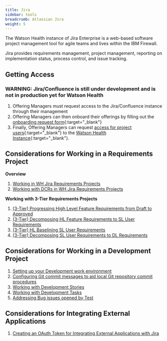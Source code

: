```yaml
---
title: Jira
sidebar: tools
breadcrumb: Atlassian Jira
weight: 5
---
```

The Watson Health instance of Jira Enterprise is a web-based software project management tool for agile teams and lives within the IBM Firewall.

Jira provides requirements management, project management, reporting on implementation status, process control, and issue tracking.

## Getting Access

### WARNING: Jira/Confluence is still under development and is not in production yet for Watson Health

1. Offering Managers must request access to the Jira/Confluence instance through their management
2. Offering Managers can then onboard their offerings by filling out the [onboarding request form](https://vbc-jira.watson-health.ibm.com/secure/CreateIssue.jspa?pid=18878&issuetype=12){:target="_blank"}
3. Finally, Offering Managers can request [access for project users](https://vbc-jira.watson-health.ibm.com/secure/CreateIssue.jspa?pid=13687&issuetype=12500){:target="_blank"} to the [Watson Health Instance](https://vbc-jira.watson-health.ibm.com){:target="_blank"}.

## Considerations for Working in a Requirements Project
  **Overview**
1. [Working in WH Jira Requirements Projects](../jira_reqs_overview)
1. [Working with DCRs in WH Jira Requirements Projects](../jira_reqs_dcr_overview)

  **Working with 3-Tier Requirements Projects**
1. [(3-Tier) Progressing High Level Feature Requirements from Draft to Approved](../jira_3tier_hl_reqs_draft_to_approved)
1. [(3-Tier) Decomposing HL Feature Requirements to SL User Requirements](../jira_3tier_decomposing_hl_to_sl)
1. [(3-Tier) HL Baselining SL User Requirements](../jira_3tier_hl_baseline_sl_requirement)
1. [(3-Tier) Decomposing SL User Requirements to DL Requirements](../jira_3tier_decomposing_sl_to_dl)


## Considerations for Working in a Development Project
1. [Setting up your Development work environment](../jira_setup_devenv_GitHub)
1. [Configuring Git commit messages to aid local Git repository commit procedures](../../github/github_configcommitmsg)
1. [Working with Development Stories](../jira_workingwithdevstories)
1. [Working with Development Tasks](../jira_workingwithdevtasks)
1. [Addressing Bug issues opened by Test](../jira_bugfromtest_workflow)

## Considerations for Integrating External Applications
1. [Creating an OAuth Token for Integrating External Applications with Jira](../jira_integrating_externalapps)
